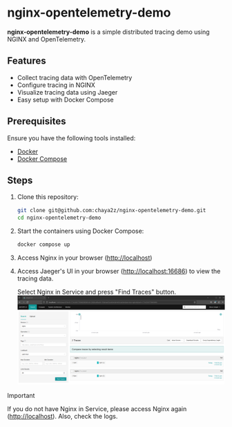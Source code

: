 # nginx-opentelemetry-demo

**nginx-opentelemetry-demo** is a simple distributed tracing demo using NGINX and OpenTelemetry.

## Features

- Collect tracing data with OpenTelemetry
- Configure tracing in NGINX
- Visualize tracing data using Jaeger
- Easy setup with Docker Compose

## Prerequisites

Ensure you have the following tools installed:

- [Docker](https://docs.docker.com/get-docker/)
- [Docker Compose](https://docs.docker.com/compose/)

## Steps

1. Clone this repository:

   ```bash
   git clone git@github.com:chaya2z/nginx-opentelemetry-demo.git
   cd nginx-opentelemetry-demo
   ```

2. Start the containers using Docker Compose:

   ```bash
   docker compose up
   ```

3. Access Nginx in your browser ([http://localhost](http://localhost))

4. Access Jaeger's UI in your browser ([http://localhost:16686](http://localhost:16686)) to view the tracing data.

   Select Nginx in Service and press "Find Traces" button.
   ![Jaeger's UI](./assets/img.png)

> [!IMPORTANT]
> If you do not have Nginx in Service, please access Nginx again ([http://localhost](http://localhost)). Also, check the logs.
